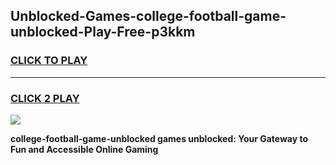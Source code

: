 
## Unblocked-Games-college-football-game-unblocked-Play-Free-p3kkm
<h3>
<a href="https://premium76.site?title=college-football-game-unblocked&ref=20A">CLICK TO PLAY</a></h3>
<hr>

<h3>
<a href="https://premium76.site?title=college-football-game-unblocked&ref=20A">CLICK 2 PLAY</a>
  
</h3>

<a href="https://premium76.site?title=college-football-game-unblocked&ref=20A"><img src="https://clearcache.store/games.png"></a>


**college-football-game-unblocked games unblocked: Your Gateway to Fun and Accessible Online Gaming**
